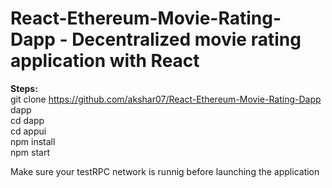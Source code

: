# React-Ethereum-Movie-Rating-Dapp - Decentralized movie rating application with React

<b>Steps:</b><br>
git clone https://github.com/akshar07/React-Ethereum-Movie-Rating-Dapp dapp <br>
cd dapp<br>
cd appui <br>
npm install<br>
npm start<br>

Make sure your testRPC network is runnig before launching the application
